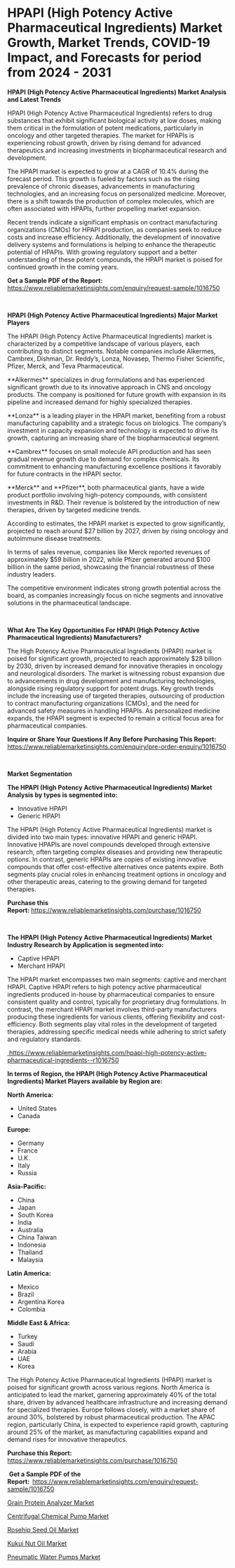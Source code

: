 <p><h1>HPAPI (High Potency Active Pharmaceutical Ingredients) Market Growth, Market Trends, COVID-19 Impact, and Forecasts for period from 2024 - 2031</h1></p><p><strong>HPAPI (High Potency Active Pharmaceutical Ingredients) Market Analysis and Latest Trends</strong></p>
<p><p>HPAPI (High Potency Active Pharmaceutical Ingredients) refers to drug substances that exhibit significant biological activity at low doses, making them critical in the formulation of potent medications, particularly in oncology and other targeted therapies. The market for HPAPIs is experiencing robust growth, driven by rising demand for advanced therapeutics and increasing investments in biopharmaceutical research and development.</p><p>The HPAPI market is expected to grow at a CAGR of 10.4% during the forecast period. This growth is fueled by factors such as the rising prevalence of chronic diseases, advancements in manufacturing technologies, and an increasing focus on personalized medicine. Moreover, there is a shift towards the production of complex molecules, which are often associated with HPAPIs, further propelling market expansion.</p><p>Recent trends indicate a significant emphasis on contract manufacturing organizations (CMOs) for HPAPI production, as companies seek to reduce costs and increase efficiency. Additionally, the development of innovative delivery systems and formulations is helping to enhance the therapeutic potential of HPAPIs. With growing regulatory support and a better understanding of these potent compounds, the HPAPI market is poised for continued growth in the coming years.</p></p>
<p><strong>Get a Sample PDF of the Report:&nbsp;</strong> <a href="https://www.reliablemarketinsights.com/enquiry/request-sample/1016750">https://www.reliablemarketinsights.com/enquiry/request-sample/1016750</a></p>
<p>&nbsp;</p>
<p><strong>HPAPI (High Potency Active Pharmaceutical Ingredients) Major Market Players</strong></p>
<p><p>The HPAPI (High Potency Active Pharmaceutical Ingredients) market is characterized by a competitive landscape of various players, each contributing to distinct segments. Notable companies include Alkermes, Cambrex, Dishman, Dr. Reddy’s, Lonza, Novasep, Thermo Fisher Scientific, Pfizer, Merck, and Teva Pharmaceutical.</p><p>**Alkermes** specializes in drug formulations and has experienced significant growth due to its innovative approach in CNS and oncology products. The company is positioned for future growth with expansion in its pipeline and increased demand for highly specialized therapies.</p><p>**Lonza** is a leading player in the HPAPI market, benefiting from a robust manufacturing capability and a strategic focus on biologics. The company’s investment in capacity expansion and technology is expected to drive its growth, capturing an increasing share of the biopharmaceutical segment.</p><p>**Cambrex** focuses on small molecule API production and has seen gradual revenue growth due to demand for complex chemicals. Its commitment to enhancing manufacturing excellence positions it favorably for future contracts in the HPAPI sector.</p><p>**Merck** and **Pfizer**, both pharmaceutical giants, have a wide product portfolio involving high-potency compounds, with consistent investments in R&D. Their revenue is bolstered by the introduction of new therapies, driven by targeted medicine trends.</p><p>According to estimates, the HPAPI market is expected to grow significantly, projected to reach around $27 billion by 2027, driven by rising oncology and autoimmune disease treatments.</p><p>In terms of sales revenue, companies like Merck reported revenues of approximately $59 billion in 2022, while Pfizer generated around $100 billion in the same period, showcasing the financial robustness of these industry leaders.</p><p>The competitive environment indicates strong growth potential across the board, as companies increasingly focus on niche segments and innovative solutions in the pharmaceutical landscape.</p></p>
<p>&nbsp;</p>
<p><strong>What Are The Key Opportunities For HPAPI (High Potency Active Pharmaceutical Ingredients) Manufacturers?</strong></p>
<p><p>The High Potency Active Pharmaceutical Ingredients (HPAPI) market is poised for significant growth, projected to reach approximately $28 billion by 2030, driven by increased demand for innovative therapies in oncology and neurological disorders. The market is witnessing robust expansion due to advancements in drug development and manufacturing technologies, alongside rising regulatory support for potent drugs. Key growth trends include the increasing use of targeted therapies, outsourcing of production to contract manufacturing organizations (CMOs), and the need for advanced safety measures in handling HPAPIs. As personalized medicine expands, the HPAPI segment is expected to remain a critical focus area for pharmaceutical companies.</p></p>
<p><strong>Inquire or Share Your Questions If Any Before Purchasing This Report:</strong> <a href="https://www.reliablemarketinsights.com/enquiry/pre-order-enquiry/1016750">https://www.reliablemarketinsights.com/enquiry/pre-order-enquiry/1016750</a></p>
<p>&nbsp;</p>
<p><strong>Market Segmentation</strong></p>
<p><strong>The HPAPI (High Potency Active Pharmaceutical Ingredients) Market Analysis by types is segmented into:</strong></p>
<p><ul><li>Innovative HPAPI</li><li>Generic HPAPI</li></ul></p>
<p><p>The HPAPI (High Potency Active Pharmaceutical Ingredients) market is divided into two main types: innovative HPAPI and generic HPAPI. Innovative HPAPIs are novel compounds developed through extensive research, often targeting complex diseases and providing new therapeutic options. In contrast, generic HPAPIs are copies of existing innovative compounds that offer cost-effective alternatives once patents expire. Both segments play crucial roles in enhancing treatment options in oncology and other therapeutic areas, catering to the growing demand for targeted therapies.</p></p>
<p><strong>Purchase this Report:&nbsp;</strong><a href="https://www.reliablemarketinsights.com/purchase/1016750">https://www.reliablemarketinsights.com/purchase/1016750</a></p>
<p>&nbsp;</p>
<p><strong>The HPAPI (High Potency Active Pharmaceutical Ingredients) Market Industry Research by Application is segmented into:</strong></p>
<p><ul><li>Captive HPAPI</li><li>Merchant HPAPI</li></ul></p>
<p><p>The HPAPI market encompasses two main segments: captive and merchant HPAPI. Captive HPAPI refers to high potency active pharmaceutical ingredients produced in-house by pharmaceutical companies to ensure consistent quality and control, typically for proprietary drug formulations. In contrast, the merchant HPAPI market involves third-party manufacturers producing these ingredients for various clients, offering flexibility and cost-efficiency. Both segments play vital roles in the development of targeted therapies, addressing specific medical needs while adhering to strict safety and regulatory standards.</p></p>
<p><a href="https://www.reliablemarketinsights.com/hpapi-high-potency-active-pharmaceutical-ingredients--r1016750">&nbsp;https://www.reliablemarketinsights.com/hpapi-high-potency-active-pharmaceutical-ingredients--r1016750</a></p>
<p><strong>In terms of Region, the HPAPI (High Potency Active Pharmaceutical Ingredients) Market Players available by Region are:</strong></p>
<p>
    <p> <strong> North America: </strong>
        <ul>
            <li>United States</li>
            <li>Canada</li>
        </ul>
        </p> 
    <p> <strong> Europe: </strong>
        <ul>
            <li>Germany</li>
            <li>France</li>
            <li>U.K.</li>
            <li>Italy</li>
            <li>Russia</li>
        </ul>
        </p> 
    <p> <strong> Asia-Pacific: </strong>
        <ul>
            <li>China</li>
            <li>Japan</li>
            <li>South Korea</li>
            <li>India</li>
            <li>Australia</li>
            <li>China Taiwan</li>
            <li>Indonesia</li>
            <li>Thailand</li>
            <li>Malaysia</li>
        </ul>
        </p> 
    <p> <strong> Latin America: </strong>
        <ul>
            <li>Mexico</li>
            <li>Brazil</li>
            <li>Argentina Korea</li>
            <li>Colombia</li>
        </ul>
        </p> 
    <p> <strong> Middle East & Africa: </strong>
        <ul>
            <li>Turkey</li>
            <li>Saudi</li>
            <li>Arabia</li>
            <li>UAE</li>
            <li>Korea</li>
        </ul>
    </p>
    </p>
<p><p>The High Potency Active Pharmaceutical Ingredients (HPAPI) market is poised for significant growth across various regions. North America is anticipated to lead the market, garnering approximately 40% of the total share, driven by advanced healthcare infrastructure and increasing demand for specialized therapies. Europe follows closely, with a market share of around 30%, bolstered by robust pharmaceutical production. The APAC region, particularly China, is expected to experience rapid growth, capturing around 25% of the market, as manufacturing capabilities expand and demand rises for innovative therapeutics.</p></p>
<p><strong>Purchase this Report: </strong><a href="https://www.reliablemarketinsights.com/purchase/1016750">https://www.reliablemarketinsights.com/purchase/1016750</a></p>
<p>&nbsp;<strong>Get a Sample PDF of the Report:&nbsp;&nbsp;</strong><a href="https://www.reliablemarketinsights.com/enquiry/request-sample/1016750">https://www.reliablemarketinsights.com/enquiry/request-sample/1016750</a></p>
<p><strong></strong></p>
<p><p><a href="https://www.linkedin.com/pulse/comprehensive-look-product-type-portable-grain-analyzerbenchtop-fw8ye?trackingId=zmP7JjqOQU690bFMJslivg%3D%3D">Grain Protein Analyzer Market</a></p><p><a href="https://medium.com/@kathleenjacksond658/this-centrifugal-chemical-pump-market-research-report-evaluates-the-key-market-trends-drivers-e7ebd8d3c000">Centrifugal Chemical Pump Market</a></p><p><a href="https://issuu.com/reportprime-2/docs/rosehip-seed-oil-market-size-2030.p_ef1a8f9a4437df">Rosehip Seed Oil Market</a></p><p><a href="https://issuu.com/reportprime-2/docs/kukui-nut-oil-market-size-2030.pptx_645cf97689e110">Kukui Nut Oil Market</a></p><p><a href="https://medium.com/@kathleenjacksond658/the-pneumatic-water-pumps-market-research-report-provides-an-in-depth-and-up-to-date-analysis-of-f86c504ed361">Pneumatic Water Pumps Market</a></p></p>